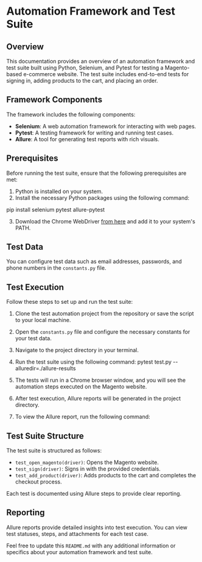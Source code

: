 # Automation Framework and Test Suite

## Overview
This documentation provides an overview of an automation framework and test suite built using Python, Selenium, and Pytest for testing a Magento-based e-commerce website. The test suite includes end-to-end tests for signing in, adding products to the cart, and placing an order.

## Framework Components
The framework includes the following components:
- **Selenium**: A web automation framework for interacting with web pages.
- **Pytest**: A testing framework for writing and running test cases.
- **Allure**: A tool for generating test reports with rich visuals.

## Prerequisites
Before running the test suite, ensure that the following prerequisites are met:
1. Python is installed on your system.
2. Install the necessary Python packages using the following command:

pip install selenium pytest allure-pytest

3. Download the Chrome WebDriver [from here](https://sites.google.com/chromium.org/driver/) and add it to your system's PATH.

## Test Data
You can configure test data such as email addresses, passwords, and phone numbers in the `constants.py` file.

## Test Execution
Follow these steps to set up and run the test suite:
1. Clone the test automation project from the repository or save the script to your local machine.
2. Open the `constants.py` file and configure the necessary constants for your test data.
3. Navigate to the project directory in your terminal.
4. Run the test suite using the following command:
pytest test.py --alluredir=./allure-results

5. The tests will run in a Chrome browser window, and you will see the automation steps executed on the Magento website.
6. After test execution, Allure reports will be generated in the project directory.
7. To view the Allure report, run the following command:


## Test Suite Structure
The test suite is structured as follows:
- `test_open_magento(driver)`: Opens the Magento website.
- `test_sign(driver)`: Signs in with the provided credentials.
- `test_add_product(driver)`: Adds products to the cart and completes the checkout process.

Each test is documented using Allure steps to provide clear reporting.

## Reporting
Allure reports provide detailed insights into test execution. You can view test statuses, steps, and attachments for each test case.

Feel free to update this `README.md` with any additional information or specifics about your automation framework and test suite.

